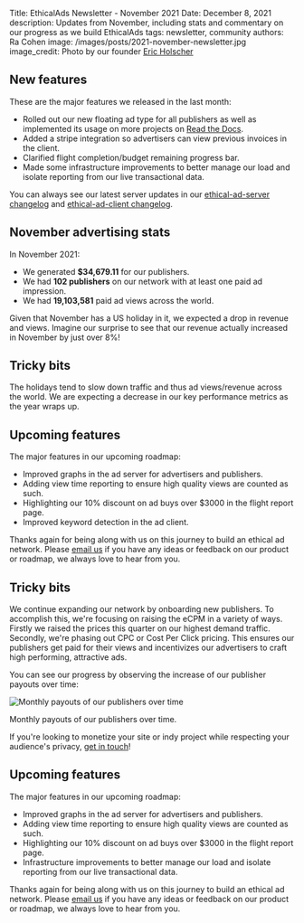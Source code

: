 Title: EthicalAds Newsletter - November 2021
Date: December 8, 2021
description: Updates from November, including stats and commentary on our progress as we build EthicalAds
tags: newsletter, community
authors: Ra Cohen
image: /images/posts/2021-november-newsletter.jpg
image_credit: <span>Photo by our founder <a href="https://twitter.com/ericholscher?ref_src=twsrc%5Egoogle%7Ctwcamp%5Eserp%7Ctwgr%5Eauthor">Eric Holscher</a></span>


## New features

These are the major features we released in the last month:

* Rolled out our new floating ad type for all publishers as well as implemented its usage on more projects on [Read the Docs](https://docs.readthedocs.io/en/stable/).
* Added a stripe integration so advertisers can view previous invoices in the client. 
* Clarified flight completion/budget remaining progress bar. 
* Made some infrastructure improvements to better manage our load and isolate reporting from our live transactional data.

You can always see our latest server updates in our [ethical-ad-server changelog](https://ethical-ad-server.readthedocs.io/en/latest/developer/changelog.html) and [ethical-ad-client changelog](https://ethical-ad-client.readthedocs.io/en/latest/changelog.html).


## November advertising stats

In November 2021:

* We generated **$34,679.11** for our publishers.
* We had **102 publishers** on our network with at least one paid ad impression.
* We had **19,103,581** paid ad views across the world.

Given that November has a US holiday in it, 
we expected a drop in revenue and views. 
Imagine our surprise to see that our revenue actually increased in November by just over 8%!

## Tricky bits

The holidays tend to slow down traffic and thus ad views/revenue across the world.
We are expecting a decrease in our key performance metrics as the year wraps up. 

## Upcoming features

The major features in our upcoming roadmap:

* Improved graphs in the ad server for advertisers and publishers.
* Adding view time reporting to ensure high quality views are counted as such.
* Highlighting our 10% discount on ad buys over $3000 in the flight report page.
* Improved keyword detection in the ad client.


Thanks again for being along with us on this journey to build an ethical ad network.
Please [email us](mailto:ads@ethicalads.io) if you have any ideas or feedback on our product or roadmap,
we always love to hear from you.


## Tricky bits

We continue expanding our network by onboarding new publishers.
To accomplish this, we're focusing on raising the eCPM in a variety of ways.
Firstly we raised the prices this quarter on our highest demand traffic.
Secondly, we're phasing out CPC or Cost Per Click pricing.
This ensures our publishers get paid for their views and
incentivizes our advertisers to craft high performing, attractive ads.

You can see our progress by observing the increase of our publisher payouts over time:

<div class="postimage">
  <img class="w-100" src="{static}../images/charts/2021-october-publisherpayouts.png" alt="Monthly payouts of our publishers over time">
  <p>Monthly payouts of our publishers over time.</p>
</div>

If you're looking to monetize your site or indy project
while respecting your audience's privacy,
[get in touch]({filename}../pages/publishers.md#inbound-form)!

## Upcoming features

The major features in our upcoming roadmap:

* Improved graphs in the ad server for advertisers and publishers.
* Adding view time reporting to ensure high quality views are counted as such.
* Highlighting our 10% discount on ad buys over $3000 in the flight report page.
* Infrastructure improvements to better manage our load and isolate reporting from our live transactional data.


Thanks again for being along with us on this journey to build an ethical ad network.
Please [email us](mailto:ads@ethicalads.io) if you have any ideas or feedback on our product or roadmap,
we always love to hear from you.
